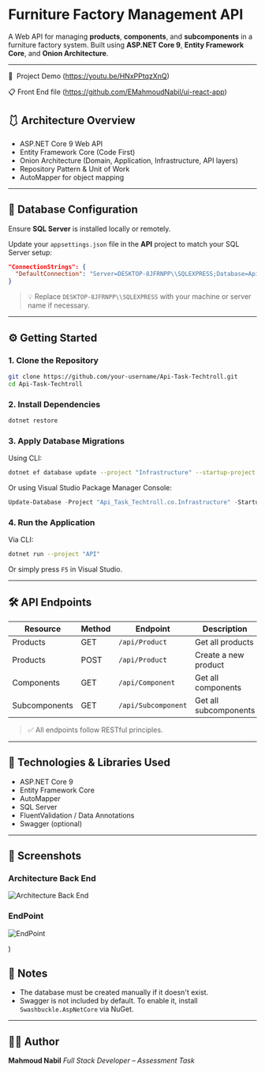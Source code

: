 #  Furniture Factory Management API

A Web API for managing **products**, **components**, and **subcomponents** in a furniture factory system. Built using **ASP.NET Core 9**, **Entity Framework Core**, and **Onion Architecture**.

---
🚀  Project Demo (https://youtu.be/HNxPPtqzXnQ)

📋  Front End file (https://github.com/EMahmoudNabil/ui-react-app)


## 🩱 Architecture Overview

* ASP.NET Core 9 Web API
* Entity Framework Core (Code First)
* Onion Architecture (Domain, Application, Infrastructure, API layers)
* Repository Pattern & Unit of Work
* AutoMapper for object mapping

---

## 🔌 Database Configuration

Ensure **SQL Server** is installed locally or remotely.

Update your `appsettings.json` file in the **API** project to match your SQL Server setup:

```json
"ConnectionStrings": {
  "DefaultConnection": "Server=DESKTOP-8JFRNPP\\SQLEXPRESS;Database=Api_Task_Techtroll;Trusted_Connection=True;Encrypt=False;"
}
```

> 💡 Replace `DESKTOP-8JFRNPP\\SQLEXPRESS` with your machine or server name if necessary.

---

## ⚙️ Getting Started

### 1. Clone the Repository

```bash
git clone https://github.com/your-username/Api-Task-Techtroll.git
cd Api-Task-Techtroll
```

### 2. Install Dependencies

```bash
dotnet restore
```

### 3. Apply Database Migrations

Using CLI:

```bash
dotnet ef database update --project "Infrastructure" --startup-project "API"
```

Or using Visual Studio Package Manager Console:

```powershell
Update-Database -Project "Api_Task_Techtroll.co.Infrastructure" -StartupProject "Api_Task_Techtroll.co.API"
```

### 4. Run the Application

Via CLI:

```bash
dotnet run --project "API"
```

Or simply press `F5` in Visual Studio.

---

## 🛠 API Endpoints

| Resource      | Method | Endpoint            | Description           |
| ------------- | ------ | ------------------- | --------------------- |
| Products      | GET    | `/api/Product`      | Get all products      |
| Products      | POST   | `/api/Product`      | Create a new product  |
| Components    | GET    | `/api/Component`    | Get all components    |
| Subcomponents | GET    | `/api/Subcomponent` | Get all subcomponents |

> ✅ All endpoints follow RESTful principles.

---

## 🧪 Technologies & Libraries Used

* ASP.NET Core 9
* Entity Framework Core
* AutoMapper
* SQL Server
* FluentValidation / Data Annotations
* Swagger (optional)

---
## 📸 Screenshots

### Architecture Back End  
![Architecture Back End ](<img width="493" height="561" alt="image" src="https://github.com/user-attachments/assets/14872c48-7126-4a16-a0bc-9e9467d90b11" />
)

### EndPoint
![EndPoint](<img width="534" height="439" alt="2" src="https://github.com/user-attachments/assets/f93aad7b-49b8-48ad-bd39-51e77be29752" />
)

)

## 📌 Notes

* The database must be created manually if it doesn't exist.
* Swagger is not included by default. To enable it, install `Swashbuckle.AspNetCore` via NuGet.

---

## 👨‍💻 Author

**Mahmoud Nabil**
*Full Stack Developer – Assessment Task*
